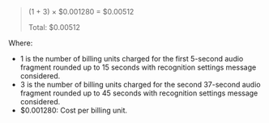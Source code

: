 > (1 + 3) × $0.001280 = $0.00512
>
> Total: $0.00512

Where:

* 1 is the number of billing units charged for the first 5-second audio fragment rounded up to 15 seconds with recognition settings message considered.
* 3 is the number of billing units charged for the second 37-second audio fragment rounded up to 45 seconds with recognition settings message considered.
* $0.001280: Cost per billing unit.